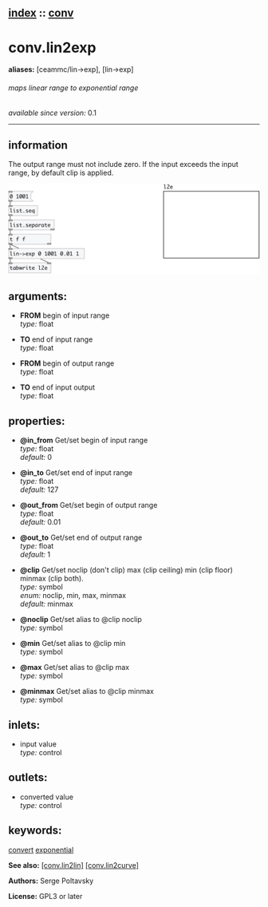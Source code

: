 [index](index.html) :: [conv](category_conv.html)
---

# conv.lin2exp
**aliases:** [ceammc/lin-&gt;exp], [lin-&gt;exp]


###### maps linear range to exponential range

*available since version:* 0.1

---


## information
The output range must not include zero. If the input exceeds the input range, by default clip is applied.


[![example](../examples/img/conv.lin2exp.jpg)](../examples/pd/conv.lin2exp.pd)



## arguments:

* **FROM**
begin of input range<br>
_type:_ float<br>

* **TO**
end of input range<br>
_type:_ float<br>

* **FROM**
begin of output range<br>
_type:_ float<br>

* **TO**
end of input output<br>
_type:_ float<br>





## properties:

* **@in_from** 
Get/set begin of input range<br>
_type:_ float<br>
_default:_ 0<br>

* **@in_to** 
Get/set end of input range<br>
_type:_ float<br>
_default:_ 127<br>

* **@out_from** 
Get/set begin of output range<br>
_type:_ float<br>
_default:_ 0.01<br>

* **@out_to** 
Get/set end of output range<br>
_type:_ float<br>
_default:_ 1<br>

* **@clip** 
Get/set noclip (don&#39;t clip) max (clip ceiling) min (clip floor) minmax (clip both).<br>
_type:_ symbol<br>
_enum:_ noclip, min, max, minmax<br>
_default:_ minmax<br>

* **@noclip** 
Get/set alias to @clip noclip<br>
_type:_ symbol<br>

* **@min** 
Get/set alias to @clip min<br>
_type:_ symbol<br>

* **@max** 
Get/set alias to @clip max<br>
_type:_ symbol<br>

* **@minmax** 
Get/set alias to @clip minmax<br>
_type:_ symbol<br>



## inlets:

* input value<br>
_type:_ control



## outlets:

* converted value<br>
_type:_ control



## keywords:

[convert](keywords/convert.html)
[exponential](keywords/exponential.html)



**See also:**
[\[conv.lin2lin\]](conv.lin2lin.html)
[\[conv.lin2curve\]](conv.lin2curve.html)




**Authors:** Serge Poltavsky




**License:** GPL3 or later





